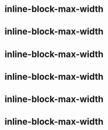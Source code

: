 # inline-block-max-width
# inline-block-max-width
# inline-block-max-width
# inline-block-max-width
# inline-block-max-width
# inline-block-max-width
